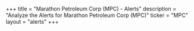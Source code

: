 +++
title = "Marathon Petroleum Corp (MPC) - Alerts"
description = "Analyze the Alerts for Marathon Petroleum Corp (MPC)"
ticker = "MPC"
layout = "alerts"
+++

